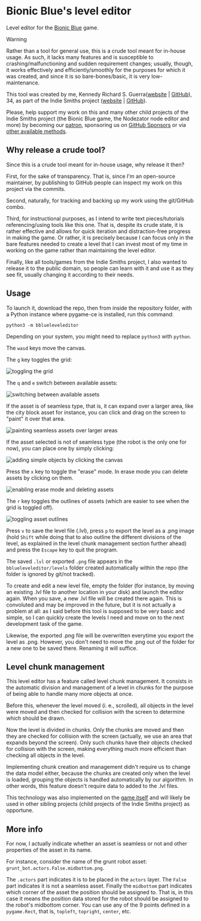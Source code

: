 # Bionic Blue's level editor

Level editor for the [Bionic Blue](https://github.com/IndieSmiths/bionicblue) game.

> [!WARNING]
> Rather than a tool for general use, this is a crude tool meant for in-house usage. As such, it lacks many features and is susceptible to crashing/malfunctioning and sudden requirement changes; usually, though, it works effectively and efficiently/smoothly for the purposes for which it was created, and since it is so bare-bones/basic, it is very low-maintenance.

This tool was created by me, Kennedy Richard S. Guerra([website](https://kennedyrichard.com) | [GitHub](https://github.com/KennedyRichard)), 34, as part of the Indie Smiths project ([website](https://indiesmiths.com) | [GitHub](https://github.com/IndieSmiths)).

Please, help support my work on this and many other child projects of the Indie Smiths project (the Bionic Blue game, the Nodezator node editor and more) by becoming our [patron](https://patreon.com/KennedyRichard), sponsoring us on [GitHub Sponsors](https://github.com/sponsors/KennedyRichard) or via [other available methods](https://indiesmiths.com/donate).


## Why release a crude tool?

Since this is a crude tool meant for in-house usage, why release it then?

First, for the sake of transparency. That is, since I'm an open-source maintainer, by publishing to GitHub people can inspect my work on this project via the commits.

Second, naturally, for tracking and backing up my work using the git/GitHub combo.

Third, for instructional purposes, as I intend to write text pieces/tutorials referencing/using tools like this one. That is, despite its crude state, it is rather effective and allows for quick iteration and distraction-free progress in making the game. Or rather, it is precisely because I can focus only in the bare features needed to create a level that I can invest most of my time in working on the game rather than maintaining the level editor.

Finally, like all tools/games from the Indie Smiths project, I also wanted to release it to the public domain, so people can learn with it and use it as they see fit, usually changing it according to their needs.


## Usage

To launch it, download the repo, then from inside the repository folder, with a Python instance where pygame-ce is installed, run this command:

```
python3 -m bblueleveleditor
```

Depending on your system, you might need to replace `python3` with `python`.

The `wasd` keys move the canvas.

The `g` key toggles the grid:

![toggling the grid](https://i.imgur.com/Hjn7xjQ.gif)

The `q` and `e` switch between available assets:

![switching between available assets](https://i.imgur.com/rTbXaEk.gif)

If the asset is of seamless type, that is, it can expand over a larger area, like the city block asset for instance, you can click and drag on the screen to "paint" it over that area.

![painting seamless assets over larger areas](https://i.imgur.com/spWG3Df.gif)

If the asset selected is not of seamless type (the robot is the only one for now), you can place one by simply clicking:

![adding simple objects by clicking the canvas](https://i.imgur.com/XEOmWGe.gif)

Press the `x` key to toggle the "erase" mode. In erase mode you can delete assets by clicking on them.

![enabling erase mode and deleting assets](https://i.imgur.com/2UtadX1.gif)

The `r` key toggles the outlines of assets (which are easier to see when the grid is toggled off).

![toggling asset outlines](https://i.imgur.com/FFWOk5d.gif)

Press `v` to save the level file (.lvl), press `p` to export the level as a .png image (hold `Shift` while doing that to also outline the different divisions of the level, as explained in the level chunk management section further ahead) and press the `Escape` key to quit the program.

The saved `.lvl` or exported `.png` file appears in the `bblueleveleditor/levels` folder created automatically within the repo (the folder is ignored by git/not tracked).

To create and edit a new level file, empty the folder (for instance, by moving an existing .lvl file to another location in your disk) and launch the editor again. When you save, a new .lvl file will be created there again. This is convoluted and may be improved in the future, but it is not actually a problem at all: as I said before this tool is supposed to be very basic and simple, so I can quickly create the levels I need and move on to the next development task of the game.

Likewise, the exported .png file will be overwritten everytime you export the level as .png. However, you don't need to move the .png out of the folder for a new one to be saved there. Renaming it will suffice.


## Level chunk management

This level editor has a feature called level chunk management. It consists in the automatic division and management of a level in chunks for the purpose of being able to handle many more objects at once.

Before this, whenever the level moved (i. e., scrolled), all objects in the level were moved and then checked for collision with the screen to determine which should be drawn.

Now the level is divided in chunks. Only the chunks are moved and then they are checked for collision with the screen (actually, we use an area that expands beyond the screen). Only such chunks have their objects checked for collision with the screen, making everything much more efficient than checking all objects in the level.

Implementing chunk creation and management didn't require us to change the data model either, because the chunks are created only when the level is loaded, grouping the objects is handled automatically by our algorithm. In other words, this feature doesn't require data to added to the .lvl files.

This technology was also implemented on the [game itself](https://github.com/IndieSmiths/bionicblue) and will likely be used in other sibling projects (child projects of the Indie Smiths project) as opportune.


## More info

For now, I actually indicate whether an asset is seamless or not and other properties of the asset in its name.

For instance, consider the name of the grunt robot asset: `grunt_bot.actors.False.midbottom.png`.

The `.actors` part indicates it is to be placed in the `actors` layer. The `False` part indicates it is not a seamless asset. Finally the `midbottom` part indicates which corner of the asset the position should be assigned to. That is, in this case it means the position data stored for the robot should be assigned to the robot's midbottom corner. You can use any of the 9 points defined in a `pygame.Rect`, that is, `topleft`, `topright`, `center`, etc.
